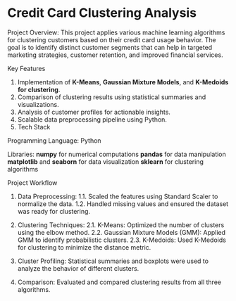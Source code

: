 **<h1>Credit Card Clustering Analysis</h1>**


Project Overview: This project applies various machine learning algorithms for clustering customers based on their credit card usage behavior. The goal is to identify distinct customer segments that can help in targeted marketing strategies, customer retention, and improved financial services.

Key Features
1. Implementation of **K-Means**, **Gaussian Mixture Models**, and **K-Medoids for clustering**.
2. Comparison of clustering results using statistical summaries and visualizations.
3. Analysis of customer profiles for actionable insights.
4. Scalable data preprocessing pipeline using Python.
5. Tech Stack

Programming Language: Python

Libraries:
**numpy** for numerical computations
**pandas** for data manipulation
**matplotlib** and **seaborn** for data visualization
**sklearn** for clustering algorithms


Project Workflow

1. Data Preprocessing:
    1.1. Scaled the features using Standard Scaler to normalize the data.
    1.2. Handled missing values and ensured the dataset was ready for clustering.

2. Clustering Techniques:
    2.1. K-Means: Optimized the number of clusters using the elbow method.
    2.2. Gaussian Mixture Models (GMM): Applied GMM to identify probabilistic clusters.
    2.3. K-Medoids: Used K-Medoids for clustering to minimize the distance metric.

3. Cluster Profiling: Statistical summaries and boxplots were used to analyze the behavior of different clusters.

4. Comparison: Evaluated and compared clustering results from all three algorithms.
